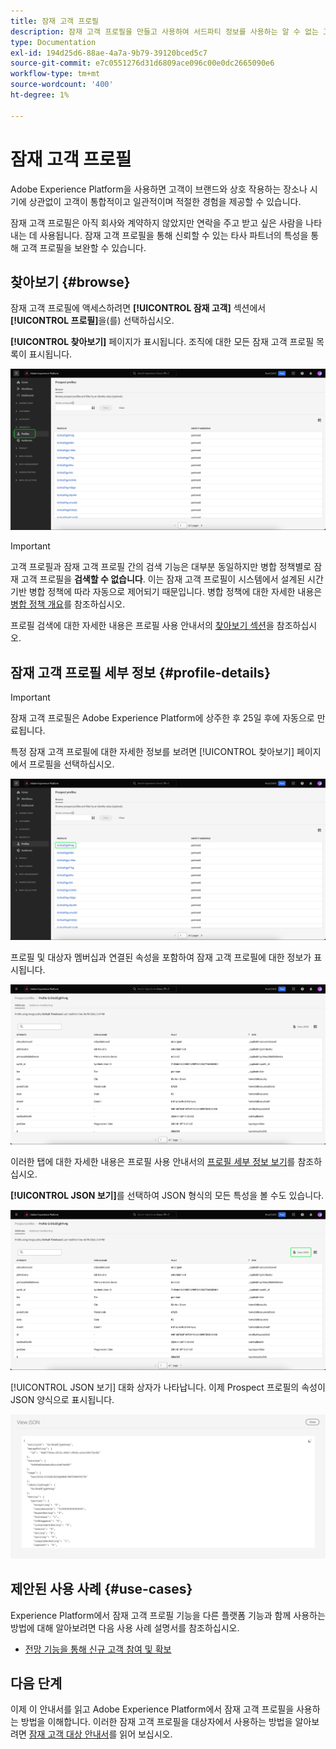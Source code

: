 ```yaml
---
title: 잠재 고객 프로필
description: 잠재 고객 프로필을 만들고 사용하여 서드파티 정보를 사용하는 알 수 없는 고객에 대한 정보를 수집하는 방법을 알아봅니다.
type: Documentation
exl-id: 194d25d6-88ae-4a7a-9b79-39120bced5c7
source-git-commit: e7c0551276d31d6809ace096c00e0dc2665090e6
workflow-type: tm+mt
source-wordcount: '400'
ht-degree: 1%

---
```


# 잠재 고객 프로필

Adobe Experience Platform을 사용하면 고객이 브랜드와 상호 작용하는 장소나 시기에 상관없이 고객이 통합적이고 일관적이며 적절한 경험을 제공할 수 있습니다.

잠재 고객 프로필은 아직 회사와 계약하지 않았지만 연락을 주고 받고 싶은 사람을 나타내는 데 사용됩니다. 잠재 고객 프로필을 통해 신뢰할 수 있는 타사 파트너의 특성을 통해 고객 프로필을 보완할 수 있습니다.

## 찾아보기 {#browse}

잠재 고객 프로필에 액세스하려면 **[!UICONTROL 잠재 고객]** 섹션에서 **[!UICONTROL 프로필]**&#x200B;을(를) 선택하십시오.

**[!UICONTROL 찾아보기]** 페이지가 표시됩니다. 조직에 대한 모든 잠재 고객 프로필 목록이 표시됩니다.

![[!UICONTROL 프로필] 단추가 강조 표시되어 잠재 고객 프로필의 [!UICONTROL 찾아보기] 페이지를 표시합니다.](../images/prospect-profile/browse-profiles.png)

>[!IMPORTANT]
>
>고객 프로필과 잠재 고객 프로필 간의 검색 기능은 대부분 동일하지만 병합 정책별로 잠재 고객 프로필을 **검색할 수 없습니다**. 이는 잠재 고객 프로필이 시스템에서 설계된 시간 기반 병합 정책에 따라 자동으로 제어되기 때문입니다. 병합 정책에 대한 자세한 내용은 [병합 정책 개요](../merge-policies/overview.md)를 참조하십시오.

프로필 검색에 대한 자세한 내용은 프로필 사용 안내서의 [찾아보기 섹션](./user-guide.md#browse-identity)을 참조하십시오.

## 잠재 고객 프로필 세부 정보 {#profile-details}

>[!IMPORTANT]
>
>잠재 고객 프로필은 Adobe Experience Platform에 상주한 후 25일 후에 자동으로 만료됩니다.

특정 잠재 고객 프로필에 대한 자세한 정보를 보려면 [!UICONTROL 찾아보기] 페이지에서 프로필을 선택하십시오.

![검색 페이지에서 잠재 고객 프로필이 강조 표시되어 있습니다.](../images/prospect-profile/select-specific-profile.png)

프로필 및 대상자 멤버십과 연결된 속성을 포함하여 잠재 고객 프로필에 대한 정보가 표시됩니다.

![잠재 고객 프로필 세부 정보 페이지가 표시됩니다.](../images/prospect-profile/profile-details.png)

이러한 탭에 대한 자세한 내용은 프로필 사용 안내서의 [프로필 세부 정보 보기](./user-guide.md#profile-detail)를 참조하십시오.

**[!UICONTROL JSON 보기]**&#x200B;를 선택하여 JSON 형식의 모든 특성을 볼 수도 있습니다.

![잠재 고객 프로필 세부 정보 페이지에서 [!UICONTROL JSON 보기] 버튼이 강조 표시됩니다.](../images/prospect-profile/profile-select-view-json.png)

[!UICONTROL JSON 보기] 대화 상자가 나타납니다. 이제 Prospect 프로필의 속성이 JSON 양식으로 표시됩니다.

![잠재 고객 프로필의 특성이 JSON 양식으로 표시됩니다.](../images/prospect-profile/profile-view-json.png)

## 제안된 사용 사례 {#use-cases}

Experience Platform에서 잠재 고객 프로필 기능을 다른 플랫폼 기능과 함께 사용하는 방법에 대해 알아보려면 다음 사용 사례 설명서를 참조하십시오.

- [전망 기능을 통해 신규 고객 참여 및 확보](../../rtcdp/partner-data/prospecting.md)

## 다음 단계

이제 이 안내서를 읽고 Adobe Experience Platform에서 잠재 고객 프로필을 사용하는 방법을 이해합니다. 이러한 잠재 고객 프로필을 대상자에서 사용하는 방법을 알아보려면 [잠재 고객 대상 안내서](../../segmentation/types/prospect-audiences.md)를 읽어 보십시오.
